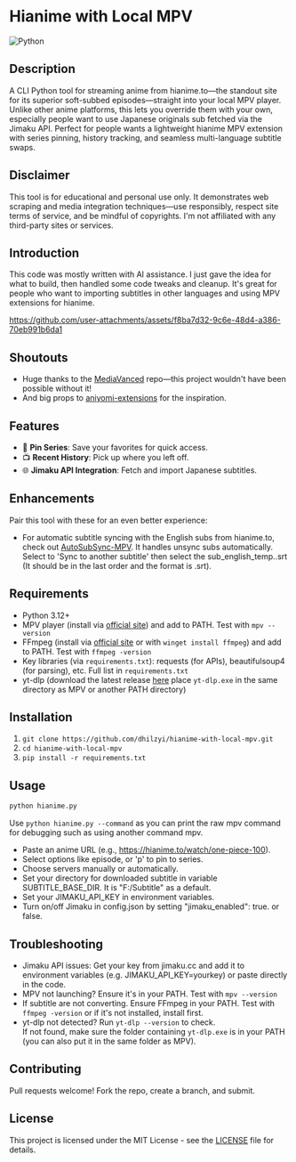 # Hianime with Local MPV
![Python](https://img.shields.io/badge/python-3.12-green)

## Description
A CLI Python tool for streaming anime from hianime.to—the standout site for its superior soft-subbed episodes—straight into your local MPV player. Unlike other anime platforms, this lets you override them with your own, especially people want to use Japanese originals sub fetched via the Jimaku API. Perfect for people wants a lightweight hianime MPV extension with series pinning, history tracking, and seamless multi-language subtitle swaps.

## Disclaimer
This tool is for educational and personal use only. It demonstrates web scraping and media integration techniques—use responsibly, respect site terms of service, and be mindful of copyrights. I'm not affiliated with any third-party sites or services.

## Introduction
This code was mostly written with AI assistance. I just gave the idea for what to build, then handled some code tweaks and cleanup. It's great for people who want to importing subtitles in other languages and using MPV extensions for hianime.

https://github.com/user-attachments/assets/f8ba7d32-9c6e-48d4-a386-70eb991b6da1

## Shoutouts
- Huge thanks to the [MediaVanced](https://github.com/yogesh-hacker/MediaVanced) repo—this project wouldn't have been possible without it!
- And big props to [aniyomi-extensions]( https://github.com/yuzono/aniyomi-extensions) for the inspiration.

## Features
- 📌 **Pin Series**: Save your favorites for quick access.
- 📺 **Recent History**: Pick up where you left off.
- 🌐 **Jimaku API Integration**: Fetch and import Japanese subtitles.

## Enhancements
Pair this tool with these for an even better experience:
- For automatic subtitle syncing with the English subs from hianime.to, check out [AutoSubSync-MPV](https://github.com/joaquintorres/autosubsync-mpv). It handles unsync subs automatically. Select to 'Sync to another subtitle' then select the sub_english_temp..srt (It should be in the last order and the format is .srt).

## Requirements
- Python 3.12+
- MPV player (install via [official site](https://mpv.io/)) and add to PATH. Test with `mpv --version`
- FFmpeg (install via [official site](https://ffmpeg.org/download.html) or with `winget install ffmpeg`) and add to PATH. Test with `ffmpeg -version`
- Key libraries (via `requirements.txt`): requests (for APIs), beautifulsoup4 (for parsing), etc. Full list in `requirements.txt`
- yt-dlp (download the latest release [here](https://github.com/yt-dlp/yt-dlp/releases) place `yt-dlp.exe` in the same directory as MPV or another PATH directory)
  
## Installation
1. `git clone https://github.com/dhilzyi/hianime-with-local-mpv.git`
2. `cd hianime-with-local-mpv`
3. `pip install -r requirements.txt`

## Usage
```bash
python hianime.py
```
Use `python hianime.py --command` as you can print the raw mpv command for debugging such as using another command mpv.
- Paste an anime URL (e.g., https://hianime.to/watch/one-piece-100).
- Select options like episode, or 'p' to pin to series.
- Choose servers manually or automatically.
- Set your directory for downloaded subtitle in variable SUBTITLE_BASE_DIR. It is "F:/Subtitle" as a default.
- Set your JIMAKU_API_KEY in environment variables.
- Turn on/off Jimaku in config.json by setting "jimaku_enabled": true. or false.

## Troubleshooting
- Jimaku API issues: Get your key from jimaku.cc and add it to environment variables (e.g. JIMAKU_API_KEY=yourkey) or paste directly in the code.
- MPV not launching? Ensure it's in your PATH. Test with `mpv --version`
- If subtitle are not converting. Ensure FFmpeg in your PATH. Test with `ffmpeg -version` or if it's not installed, install first.
- yt-dlp not detected? Run `yt-dlp --version` to check.  
  If not found, make sure the folder containing `yt-dlp.exe` is in your PATH (you can also put it in the same folder as MPV).
  
## Contributing
Pull requests welcome! Fork the repo, create a branch, and submit.

## License
This project is licensed under the MIT License - see the [LICENSE](https://github.com/dhilzyi/hianime-with-local-mpv/blob/master/LICENSE) file for details.

